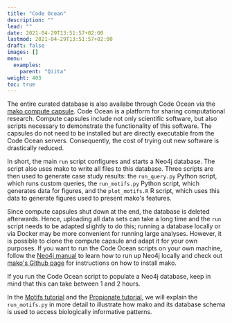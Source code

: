 ```yaml
---
title: "Code Ocean"
description: ""
lead: ""
date: 2021-04-29T13:51:57+02:00
lastmod: 2021-04-29T13:51:57+02:00
draft: false
images: []
menu: 
  examples:
    parent: "Qiita"
weight: 403
toc: true
---
```


The entire curated database is also availabe through Code Ocean via the <a href="https://codeocean.com/capsule/0482418">mako compute capsule</a>. 
Code Ocean is a platform for sharing computational research. Compute capsules include not only scientific software, but also scripts necessary to demonstrate the functionality of this software. The capsules do not need to be installed but are directly executable from the Code Ocean servers. Consequently, the cost of trying out new software is drastically reduced. 

In short, the main <code>run</code> script configures and starts a Neo4j database. The script also uses mako to write all files to this database. Three scripts are then used to generate case study results: the <code>run_query.py</code> Python script, which runs custom queries, the <code>run_motifs.py</code> Python script, which generates data for figures, and the <code>plot_motifs.R</code> R script, which uses this data to generate figures used to present mako's features. 

Since compute capsules shut down at the end, the database is deleted afterwards. Hence, uploading all data sets can take a long time and the <code>run</code> script needs to be adapted slightly to do this; running a database locally or via Docker may be more convenient for running large analyses. However, it is possible to clone the compute capsule and adapt it for your own purposes. If you want to run the Code Ocean scripts on your own machine, follow the <a href="/neo4j/introduction/intro">Neo4j manual</a> to learn how to run up Neo4j locally and check out <a href="https://github.com/ramellose/mako"> mako's Github page</a> for instructions on how to install mako. 

If you run the Code Ocean script to populate a Neo4j database, keep in mind that this can take between 1 and 2 hours. 

In the <a href="../../motifs/intro">Motifs tutorial</a> and the <a href="../../propionate/intro">Propionate tutorial</a>, we will explain the <code>run_motifs.py</code> in more detail to illustrate how mako and its database schema is used to access biologically informative patterns. 